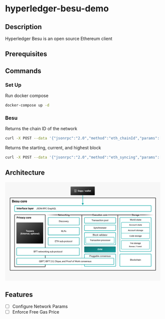 # hyperledger-besu-demo

## Description

Hyperledger Besu is an open source Ethereum client

## Prerequisites

## Commands

### Set Up

Run docker compose 

```bash
docker-compose up -d
```

### Besu

Returns the chain ID of the network

```bash
curl -X POST --data '{"jsonrpc":"2.0","method":"eth_chainId","params":[],"id":1}' localhost:8545
```

Returns the starting, current, and highest block

```bash
curl -X POST --data '{"jsonrpc":"2.0","method":"eth_syncing","params":[],"id":1}' localhost:8545
```

### 



## Architecture

![Hyperledger Besu Arch Diagram](assets/private-architecture.jpeg?raw=true "Architecture")


## Features
- [ ] Configure Network Params
- [ ] Enforce Free Gas Price
